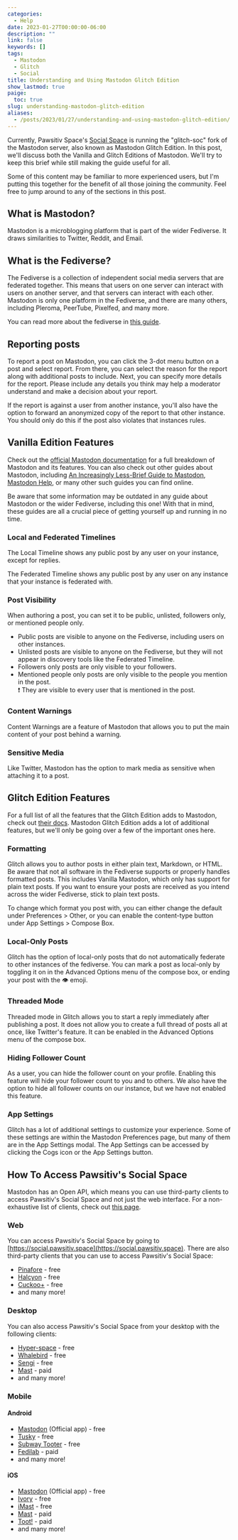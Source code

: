 ```yaml
---
categories:
  - Help
date: 2023-01-27T00:00:00-06:00
description: ""
link: false
keywords: []
tags:
  - Mastodon
  - Glitch
  - Social
title: Understanding and Using Mastodon Glitch Edition
show_lastmod: true
paige:
  toc: true
slug: understanding-mastodon-glitch-edition
aliases:
  - /posts/2023/01/27/understanding-and-using-mastodon-glitch-edition/
---
```


Currently, Pawsitiv Space's [Social Space](https://social.pawsitiv.space) is running the "glitch-soc" fork of the Mastodon server, also known as Mastodon Glitch Edition.
In this post, we'll discuss both the Vanilla and Glitch Editions of Mastodon.
We'll try to keep this brief while still making the guide useful for all.

<!--more-->

Some of this content may be familiar to more experienced users, but I'm putting this together for the benefit of all those joining the community.
Feel free to jump around to any of the sections in this post.

## What is Mastodon?

Mastodon is a microblogging platform that is part of the wider Fediverse.
It draws similarities to Twitter, Reddit, and Email.

## What is the Fediverse?

The Fediverse is a collection of independent social media servers that are federated together.
This means that users on one server can interact with users on another server, and that servers can interact with each other.
Mastodon is only one platform in the Fediverse, and there are many others, including Pleroma, PeerTube, Pixelfed, and many more.

You can read more about the fediverse in [this guide](https://fediverse.info/).

## Reporting posts

To report a post on Mastodon, you can click the 3-dot menu button on a post and select report.
From there, you can select the reason for the report along with additional posts to include.
Next, you can specify more details for the report.
Please include any details you think may help a moderator understand and make a decision about your report.

If the report is against a user from another instance, you'll also have the option to forward an anonymized copy of the report to that other instance.
You should only do this if the post also violates that instances rules.

## Vanilla Edition Features

Check out the [official Mastodon documentation](https://docs.joinmastodon.org/) for a full breakdown of Mastodon and its features.
You can also check out other guides about Mastodon, including [An Increasingly Less-Brief Guide to Mastodon](https://github.com/joyeusenoelle/GuideToMastodon/blob/main/README.md), [Mastodon Help](https://mastodon.help/), or many other such guides you can find online.

Be aware that some information may be outdated in any guide about Mastodon or the wider Fediverse, including this one!
With that in mind, these guides are all a crucial piece of getting yourself up and running in no time.

### Local and Federated Timelines

The Local Timeline shows any public post by any user on your instance, except for replies.

The Federated Timeline shows any public post by any user on any instance that your instance is federated with.

### Post Visibility

When authoring a post, you can set it to be public, unlisted, followers only, or mentioned people only.

* Public posts are visible to anyone on the Fediverse, including users on other instances.
* Unlisted posts are visible to anyone on the Fediverse, but they will not appear in discovery tools like the Federated Timeline.
* Followers only posts are only visible to your followers.
* Mentioned people only posts are only visible to the people you mention in the post.\
  :exclamation: They are visible to every user that is mentioned in the post.

### Content Warnings

Content Warnings are a feature of Mastodon that allows you to put the main content of your post behind a warning.

### Sensitive Media

Like Twitter, Mastodon has the option to mark media as sensitive when attaching it to a post.

## Glitch Edition Features

For a full list of all the features that the Glitch Edition adds to Mastodon, check out [their docs](https://glitch-soc.github.io/docs/).
Mastodon Glitch Edition adds a lot of additional features, but we'll only be going over a few of the important ones here.

### Formatting

Glitch allows you to author posts in either plain text, Markdown, or HTML.
Be aware that not all software in the Fediverse supports or properly handles formatted posts.
This includes Vanilla Mastodon, which only has support for plain text posts.
If you want to ensure your posts are received as you intend across the wider Fediverse, stick to plain text posts.

To change which format you post with, you can either change the default under Preferences > Other, or you can enable the content-type button under App Settings > Compose Box.

### Local-Only Posts

Glitch has the option of local-only posts that do not automatically federate to other instances of the fediverse.
You can mark a post as local-only by toggling it on in the Advanced Options menu of the compose box, or ending your post with the :eye: emoji.

### Threaded Mode

Threaded mode in Glitch allows you to start a reply immediately after publishing a post.
It does not allow you to create a full thread of posts all at once, like Twitter's feature.
It can be enabled in the Advanced Options menu of the compose box.

### Hiding Follower Count

As a user, you can hide the follower count on your profile.
Enabling this feature will hide your follower count to you and to others.
We also have the option to hide all follower counts on our instance, but we have not enabled this feature.

### App Settings

Glitch has a lot of additional settings to customize your experience.
Some of these settings are within the Mastodon Preferences page, but many of them are in the App Settings modal.
The App Settings can be accessed by clicking the Cogs icon or the App Settings button.

## How To Access Pawsitiv's Social Space

Mastodon has an Open API, which means you can use third-party clients to access Pawsitiv's Social Space and not just the web interface.
For a non-exhaustive list of clients, check out [this page](https://joinmastodon.org/apps/).

### Web

You can access Pawsitiv's Social Space by going to [https://social.pawsitiv.space](https://social.pawsitiv.space).
There are also third-party clients that you can use to access Pawsitiv's Social Space:

* [Pinafore](https://pinafore.social/) - free
* [Halcyon](https://halcyon.social/) - free
* [Cuckoo+](https://cuckoo.social/) - free
* and many more!

### Desktop

You can also access Pawsitiv's Social Space from your desktop with the following clients:

* [Hyper-space](https://hyperspace.marquiskurt.net/) - free
* [Whalebird](https://whalebird.social/) - free
* [Sengi](https://nicolasconstant.github.io/sengi/) - free
* [Mast](https://apps.apple.com/app/mast-for-mastodon/id1437429129) - paid
* and many more!

### Mobile

#### Android

* [Mastodon](https://play.google.com/store/apps/details?id=org.joinmastodon.android) (Official app) - free
* [Tusky](https://play.google.com/store/apps/details?id=com.keylesspalace.tusky) - free
* [Subway Tooter](https://play.google.com/store/apps/details?id=jp.juggler.subwaytooter) - free
* [Fedilab](https://play.google.com/store/apps/details?id=app.fedilab.android) - paid
* and many more!

#### iOS

* [Mastodon](https://apps.apple.com/us/app/mastodon-for-iphone/id1571998974) (Official app) - free
* [Ivory](https://apps.apple.com/us/app/ivory-for-mastodon-by-tapbots/id6444602274) - free
* [iMast](https://apps.apple.com/us/app/imast/id1229461703) - free
* [Mast](https://apps.apple.com/us/app/mast-for-mastodon/id1437429129) - paid
* [Toot!](https://apps.apple.com/app/toot/id1229021451?ls=1) - paid
* and many more!
